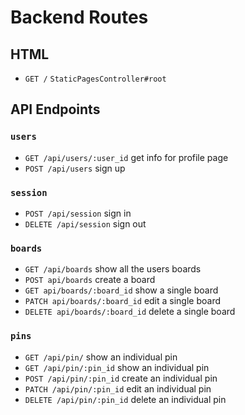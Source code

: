 # Backend Routes

## HTML

+ `GET /` `StaticPagesController#root`

## API Endpoints

### `users`

* `GET /api/users/:user_id` get info for profile page 
*  `POST /api/users` sign up 

### `session` 

* `POST /api/session` sign in 
* `DELETE /api/session` sign out

### `boards` 

* `GET /api/boards` show all the users boards
* `POST api/boards` create a board
* `GET api/boards/:board_id` show a single board 
* `PATCH api/boards/:board_id` edit a single board 
* `DELETE api/boards/:board_id` delete a single board 

### `pins`

* `GET /api/pin/` show an individual pin
* `GET /api/pin/:pin_id` show an individual pin
* `POST /api/pin/:pin_id` create an individual pin
* `PATCH /api/pin/:pin_id` edit an individual pin
* `DELETE /api/pin/:pin_id` delete an individual pin